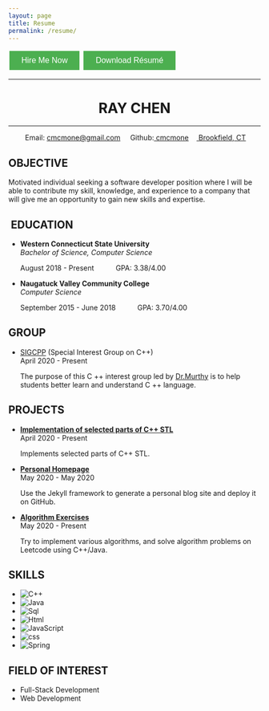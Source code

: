 ```yaml
---
layout: page
title: Resume
permalink: /resume/
---
```


<button type="button" class="button" onclick="window.location.href='mailto: cmcmone@gmail.com'">Hire Me Now</button>
<button type="button" class="button disabled">Download Résumé</button>

---

# **<center> RAY CHEN </center>**  

---

<center>
<i class="fas fa-envelope"></i>&nbsp;Email:
<a href = "mailto: cmcmone@gmail.com">cmcmone@gmail.com</a>&nbsp;&nbsp;&nbsp;
<i class="fab fa-github"></i>&nbsp;Github:<a href = "https://github.com/cmcmone">&nbsp;cmcmone</a>&nbsp;&nbsp;&nbsp;
<i class="fas fa-map-marker-alt"></i>
<a href = "https://goo.gl/maps/V3HWryuJ7npc9Wbx6">&nbsp;Brookfield, CT</a>
</center>

## **<i class="fas fa-crosshairs"></i> OBJECTIVE**  

Motivated individual seeking a software developer position where I will be able to contribute my skill, knowledge, and experience to a company that will give me an opportunity to gain new skills and expertise.

## **<i class="fas fa-graduation-cap"></i>&nbsp;EDUCATION**

- **<i class="fas fa-university"></i> Western Connecticut State University**  
    *Bachelor of Science, Computer Science*  

    <i class="fas fa-calendar-alt"></i> August 2018 - Present&nbsp;&nbsp;&nbsp;&nbsp;&nbsp;&nbsp;&nbsp;&nbsp;&nbsp;&nbsp;<i class="fas fa-star"></i> GPA: 3.38/4.00

- **<i class="fas fa-university"></i> Naugatuck Valley Community College**  
  *Computer Science*  

  <i class="fas fa-calendar-alt"></i> September 2015 - June 2018&nbsp;&nbsp;&nbsp;&nbsp;&nbsp;&nbsp;&nbsp;&nbsp;&nbsp;&nbsp;<i class="fas fa-star"></i> GPA: 3.70/4.00  

## **<i class="fas fa-users"></i> GROUP**  

- <i class="fas fa-user-friends"></i> [SIGCPP](https://github.com/sigcpp) (Special Interest Group on C++)  
  <i class="fas fa-calendar-alt"></i> April 2020 - Present  

  The purpose of this C ++ interest group led by [Dr.Murthy](https://twitter.com/smurthys) is to help students better learn and understand C ++ language.

## **<i class="fas fa-th-list"></i> PROJECTS**  

- **<i class="fas fa-chalkboard-teacher"></i> [Implementation of selected parts of C++ STL](https://github.com/sigcpp/stl-lite)**  
<i class="fas fa-calendar-alt"></i> April 2020 - Present  

  Implements selected parts of C++ STL.

- **<i class="fab fa-chrome"></i> [Personal Homepage](https://github.com/cmcmone/cmcmone.github.com)**  
  <i class="fas fa-calendar-alt"></i> May 2020 - May 2020  

  Use the Jekyll framework to generate a personal blog site and deploy it on GitHub.

- **<i class="fas fa-tachometer-alt"></i> [Algorithm Exercises](https://github.com/cmcmone/Algorithm-Exercises)**  
  <i class="fas fa-calendar-alt"></i> May 2020 - Present  

  Try to implement various algorithms, and solve algorithm problems on Leetcode using C++/Java.

## **<i class="fas fa-cogs"></i> SKILLS**  

- ![C++](https://progress-bar.dev/50/?title=&nbsp;&nbsp;&nbsp;&nbsp;&nbsp;C%2B%2B&nbsp;&nbsp;&nbsp;&width=200)
- ![Java](https://progress-bar.dev/50/?title=&nbsp;&nbsp;&nbsp;&nbsp;&nbsp;JAVA&nbsp;&nbsp;&width=200)
- ![Sql](https://progress-bar.dev/50/?title=&nbsp;&nbsp;&nbsp;&nbsp;&nbsp;SQL&nbsp;&nbsp;&nbsp;&width=200)
- ![Html](https://progress-bar.dev/40/?title=&nbsp;&nbsp;&nbsp;&nbsp;&nbsp;HTML&nbsp;&nbsp;&width=200)
- ![JavaScript](https://progress-bar.dev/20/?title=JAVASCRIPT&nbsp;&width=200)
- ![css](https://progress-bar.dev/10/?title=&nbsp;&nbsp;&nbsp;&nbsp;&nbsp;CSS&nbsp;&nbsp;&nbsp;&width=200)
- ![Spring](https://progress-bar.dev/30/?title=&nbsp;&nbsp;&nbsp;&nbsp;SPRING&nbsp;&width=200)

## **<i class="fas fa-heart"></i> FIELD OF INTEREST**  

- Full-Stack Development
- Web Development

<head>
  <style>
    .button {
      background-color: #4CAF50; /* Green */
      border: none;
      color: white;
      padding: 10px 24px;
      text-align: center;
      text-decoration: none;
      display: inline-block;
      font-size: 16px;
      margin: 4px 2px;
      cursor: pointer;
    }

    .disabled {
      opacity: 0.6;
      cursor: not-allowed;
    }
  </style>

  <script defer src="https://use.fontawesome.com/releases/v5.0.13/js/all.js"></script>  

  <script defer src="https://use.fontawesome.com/releases/v5.0.13/js/v4-shims.js"></script>  
</head> 
<link rel="stylesheet" href="https://use.fontawesome.com/releases/v5.0.13/css/all.css">
